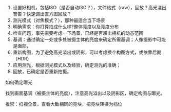 1. 设置好相机，包括ISO（是否自动ISO？），文件格式（raw），回放？高光溢出警告？快速调出直方图回放？
2. 测光模式（对焦模式？），那种最适合当下场景
3. 明确需求：你打算拍成什么样?整体亮度以及亮度分布
4. 检查问题，事先需要考虑一下场景，已经是否超出相机的动态范围	
5. 基调：通过确定一处或多处被摄主体的亮度来确定所需基调；人像摄影中可能是面部，
6. 重新构图，为了避免高光溢出或阴影，可以考虑换个构图方式，或依靠后期（HDR）
7. 应用测光，根据测光模式以及经验，确定测光的准确；
8. 回放，已确定是否重新拍摄。

如何确定曝光

找到画面基调（被摄主体的亮度），注意高光溢出以及阴影区，确定构图与曝光。

推崇：扫视全景，查看大致相同的亮块，把亮块转换为档位